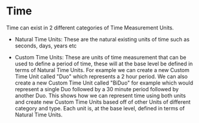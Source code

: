 # Time

Time can exist in 2 different categories of Time Measurement Units.

* Natural Time Units: These are the natural existing units of time such as seconds, days, years etc

* Custom Time Units: These are units of time measurement that can be used to define a period of time, 
these will at the base level be defined in terms of Natural Time Units. For example we can create a new Custom Time Unit called 
"Duo" which represents a 2 hour period. We can also create a new Custom Time Unit called "BiDuo" for example which would represent 
a single Duo followed by a 30 minute period followed by another Duo. This shows how we can represent time using both units and create
new Custom Time Units based off of other Units of different category and type. Each unit is, at the base level, 
defined in terms of Natural Time Units.